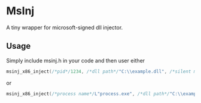 # MsInj
A tiny wrapper for microsoft-signed dll injector.

## Usage
Simply include msinj.h in your code and then user either

```c
msinj_x86_inject(/*pid*/1234, /*dll path*/"C:\\example.dll", /*silent mode*/true);
```
or

```c
msinj_x86_inject(/*process name*/L"process.exe", /*dll path*/"C:\\example.dll", /*silent mode*/true);
```